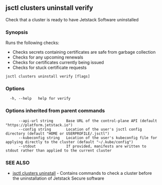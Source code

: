## jsctl clusters uninstall verify

Check that a cluster is ready to have Jetstack Software uninstalled

### Synopsis

Runs the following checks:
* Checks secrets containing certificates are safe from garbage collection
* Checks for any upcoming renewals
* Checks for certificates currently being issued
* Checks for stuck certificate requests


```
jsctl clusters uninstall verify [flags]
```

### Options

```
  -h, --help   help for verify
```

### Options inherited from parent commands

```
      --api-url string      Base URL of the control-plane API (default "https://platform.jetstack.io")
      --config string       Location of the user's jsctl config directory (default "HOME or USERPROFILE/.jsctl")
      --kubeconfig string   Location of the user's kubeconfig file for applying directly to the cluster (default "~/.kube/config")
      --stdout              If provided, manifests are written to stdout rather than applied to the current cluster
```

### SEE ALSO

* [jsctl clusters uninstall](jsctl_clusters_uninstall.md)	 - Contains commands to check a cluster before the uninstallation of Jetstack Secure software

